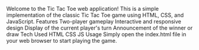 Welcome to the Tic Tac Toe web application! This is a simple implementation of the classic Tic Tac Toe game using HTML, CSS, and JavaScript.
Features
Two-player gameplay
Interactive and responsive design
Display of the current player's turn
Announcement of the winner or draw
Tech Used
HTML
CSS
JS
Usage
Simply open the index.html file in your web browser to start playing the game.
